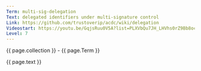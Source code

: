 ```yaml
---
Term: multi-sig-delegation
Text: delegated identifiers under multi-signature control
Link: https://github.com/trustoverip/acdc/wiki/delegation
Videostart: https://youtu.be/GqjsRuu0V5A?list=PLXVbQu7JH_LHVhs0rZ9Bb8ocyKlPljkaG&t=07m44s
Level: 7
---
```


{{ page.collection }} - {{ page.Term }}

   {{ page.text }}

